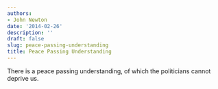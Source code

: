 ```yaml
---
authors:
- John Newton
date: '2014-02-26'
description: ''
draft: false
slug: peace-passing-understanding
title: Peace Passing Understanding
---
```

There is a peace passing understanding, of which the politicians cannot deprive us.



